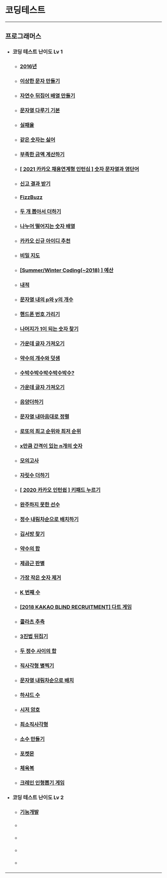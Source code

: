 # 코딩테스트

---
## 프로그래머스
+ ### 코딩 테스트 난이도 Lv 1

  + ### [2016년](src/components/programmers/dayOfTheWeek.jsx)
  
  + ### [이상한 문자 만들기](src/components/programmers/weirdLetters.jsx)

  + ### [자연수 뒤집어 배열 만들기](src/components/programmers/numberOfArray.jsx)

  + ### [문자열 다루기 기본](src/components/programmers/string.jsx)

  + ### [실패율](src/components/programmers/failureRate.jsx)

  + ### [같은 숫자는 싫어](src/components/programmers/sameNumber.jsx)

  + ### [부족한 금액 계산하기](src/components/programmers/insufficient.jsx)

  + ### [[ 2021 카카오 채용연계형 인턴십 ] 숫자 문자열과 영단어](src/components/programmers/numStrEn.jsx)

  + ### [신고 결과 받기](src/components/programmers/userReports.jsx)

  + ### [FizzBuzz](src/components/programmers/fizz.jsx)

  + ### [두 개 뽑아서 더하기](src/components/programmers/dayOfTheWeek.jsx)

  + ### [나누어 떨어지는 숫자 배열](src/components/programmers/arrDivision.jsx)

  + ### [카카오 신규 아이디 추천](src/components/programmers/idSuggestion.jsx)

  + ### [비밀 지도](src/components/programmers/secretMap.jsx)

  + ### [[Summer/Winter Coding(~2018) ] 예산](src/components/programmers/budget.jsx)

  + ### [내적](src/components/programmers/dotProduct.jsx)
 
  + ### [문자열 내의 p와 y의 개수](src/components/programmers/numberOfCharacters.jsx)

  + ### [핸드폰 번호 가리기](src/components/programmers/hideCellPhoneNum.jsx)

  + ### [나머지가 1이 되는 숫자 찾기](src/components/programmers/findTheRemainder.jsx)

  + ### [가운데 글자 가져오기](src/components/programmers/middleLetter.jsx)

  + ### [약수의 개수와 덧샘](src/components/programmers/numberAndAdditionOfFactors.jsx)

  + ### [수박수박수박수박수박수?](src/components/programmers/stringRepetition.jsx)
  
  + ### [가운데 글자 가져오기](src/components/programmers/middleLetter.jsx)

  + ### [음양더하기](src/components/programmers/addYinAndYang.jsx)
 
  + ### [문자열 내마음대로 정렬](src/components/programmers/sortingStringsMyOwnWay.jsx)

  + ### [로또의 최고 순위와 최저 순위](src/components/programmers/lotteryRanking.jsx)

  + ### [x만큼 간격이 있는 n개의 숫자](src/components/programmers/nNumbersSpacedByX.jsx)

  + ### [모의고사](src/components/programmers/mockExam.jsx)

  + ### [자릿수 더하기](src/components/programmers/addNumbers.jsx)

  + ### [[ 2020 카카오 인턴쉽 ] 키패드 누르기](src/components/programmers/keypadPress.jsx)
  
  + ### [완주하지 못한 선수](src/components/programmers/athletesWhoDidNotFinish.jsx)
  
  + ### [정수 내림차순으로 배치하기](src/components/programmers/placeIntegersInDescendingOrder.jsx)
  
  + ### [김서방 찾기](src/components/programmers/findKimSeobang.jsx)
  
  + ### [약수의 합](src/components/programmers/sumOfFactors.jsx)

  + ### [제곱근 판별](src/components/programmers/squareRootTest.jsx)

  + ### [가장 작은 숫자 제거](src/components/programmers/removeSmallestNumber.jsx)

  + ### [K 번째 수](src/components/programmers/kthNumber.jsx)

  + ### [[2018 KAKAO BLIND RECRUITMENT] 다트 게임](src/components/programmers/dartGame.jsx)

  + ### [콜라츠 추측](src/components/programmers/colatzGuess.jsx)

  + ### [3진법 뒤집기](src/components/programmers/ternaryFlip.jsx)

  + ### [두 정수 사이의 합](src/components/programmers/sumBetweenTwoIntegers.jsx)

  + ### [직사각형 별찍기](src/components/programmers/rectangularStar.jsx)

  + ### [문자열 내림차순으로 배치](src/components/programmers/placeStringsInDescendingOrder.jsx)

  + ### [하샤드 수](src/components/programmers/numberOfHashes.jsx)

  + ### [시저 암호](src/components/programmers/caesarCipher.jsx)

  + ### [최소직사각형](src/components/programmers/minimumRectangle.jsx)

  + ### [소수 만들기](src/components/programmers/makeADecimal.jsx)

  + ### [포켓몬](src/components/programmers/pokemon.jsx)

  + ### [체육복](src/components/programmers/gymSuit.jsx)

  + ### [크레인 인형뽑기 게임](src/components/programmers/cranePuppetGame.jsx)

+ ### 코딩 테스트 난이도 Lv 2
  + ### [기능개발](src/components/programmers/functionDevelopment.jsx)
  
  + ### []()

  + ### []()

  + ### []()

  + ### []()
---